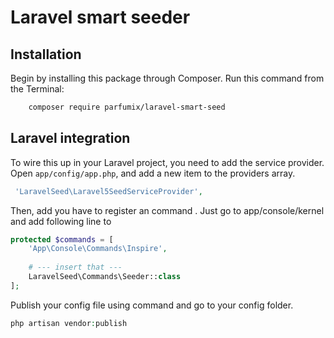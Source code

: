 # Laravel smart seeder

## Installation

Begin by installing this package through Composer. Run this command from the Terminal:

```bash
    composer require parfumix/laravel-smart-seed
```

## Laravel integration

To wire this up in your Laravel project, you need to add the service provider. Open `app/config/app.php`, and add a new item to the providers array.

```php
 'LaravelSeed\Laravel5SeedServiceProvider',
```

Then, add you have to register an command . Just go to app/console/kernel and add following line to

```php
protected $commands = [
    'App\Console\Commands\Inspire',
		
    # --- insert that ---
    LaravelSeed\Commands\Seeder::class
];
```

Publish your config file using command and go to your config folder.

```php
php artisan vendor:publish
```
